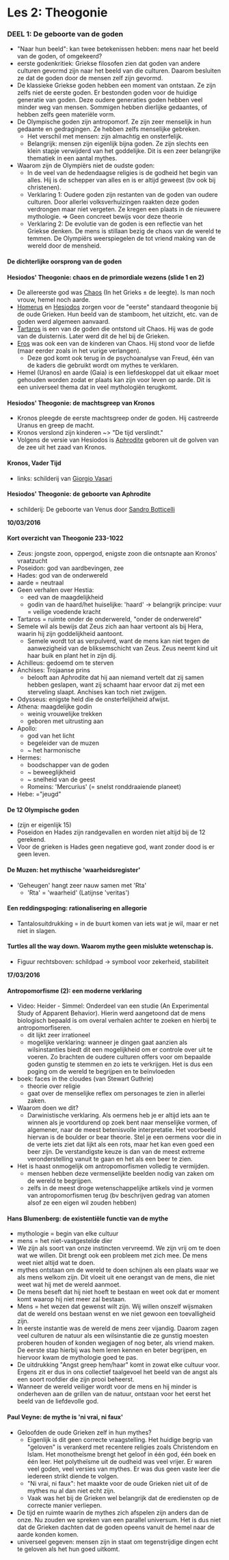 # Les 2: Theogonie

### DEEL 1: De geboorte van de goden

* "Naar hun beeld": kan twee betekenissen hebben: mens naar het beeld van de goden, of omgekeerd?
* eerste godenkritiek: Griekse filosofen zien dat goden van andere culturen gevormd zijn naar het beeld van die culturen. Daarom besluiten ze dat de goden door de mensen zelf zijn gevormd.
* De klassieke Griekse goden hebben een moment van ontstaan. Ze zijn zelfs niet de eerste goden. Er bestonden goden voor de huidige generatie van goden. Deze oudere generaties goden hebben veel minder weg van mensen. Sommigen hebben dierlijke gedaantes, of hebben zelfs geen materiële vorm.
* De Olympische goden zijn antropomorf. Ze zijn zeer menselijk in hun gedaante en gedragingen. Ze hebben zelfs menselijke gebreken.
	* Het verschil met mensen: zijn almachtig en onsterfelijk.
	* Belangrijk: mensen zijn eigenlijk bijna goden. Ze zijn slechts een klein stapje verwijderd van het goddelijke. Dit is een zeer belangrijke thematiek in een aantal mythes.
* Waarom zijn de Olympiërs niet de oudste goden:
	* In de veel van de hedendaagse religies is de godheid het begin van alles. Hij is de schepper van alles en is er altijd geweest (bv ook bij christenen).
	* Verklaring 1: Oudere goden zijn restanten van de goden van oudere culturen. Door allerlei volksverhuizingen raakten deze goden verdrongen maar niet vergeten. Ze kregen een plaats in de nieuwere mythologie. => Geen concreet bewijs voor deze theorie
	* Verklaring 2: De evolutie van de goden is een reflectie van het Griekse denken. De mens is stillaan bezig de chaos van de wereld te temmen. De Olympiërs weerspiegelen de tot vriend making van de wereld door de mensheid.

#### De dichterlijke oorsprong van de goden

#### Hesiodos' Theogonie: chaos en de primordiale wezens (slide 1 en 2)

* De allereerste god was [Chaos](https://nl.wikipedia.org/wiki/Chaos_(Griekse_mythologie)) (In het Grieks ± de leegte). Is man noch vrouw, hemel noch aarde.
* [Homerus](https://nl.wikipedia.org/wiki/Homerus) en [Hesiodos](https://nl.wikipedia.org/wiki/Hesiodos) zorgen voor de "eerste" standaard theogonie bij de oude Grieken. Hun beeld van de stamboom, het uitzicht, etc. van de goden werd algemeen aanvaard.
* [Tartaros](https://nl.wikipedia.org/wiki/Tartaros) is een van de goden die ontstond uit Chaos. Hij was de gode van de duisternis. Later werd dit de hel bij de Grieken.
* [Eros](https://nl.wikipedia.org/wiki/Eros_(god)) was ook een van de kinderen van Chaos. Hij stond voor de liefde (maar eerder zoals in het vurige verlangen).
	* Deze god komt ook terug in de psychoanalyse van Freud, één van de kaders die gebruikt wordt om mythes te verklaren.
* Hemel (Uranos) en aarde (Gaia) is een liefdeskoppel dat uit elkaar moet gehouden worden zodat er plaats kan zijn voor leven op aarde. Dit is een universeel thema dat in veel mythologiën terugkomt.

#### Hesiodos' Theogonie: de machtsgreep van Kronos

* Kronos pleegde de eerste machtsgreep onder de goden. Hij castreerde Uranus en greep de macht.
* Kronos verslond zijn kinderen ~> "De tijd verslindt."
* Volgens de versie van Hesiodos is [Aphrodite](https://nl.wikipedia.org/wiki/Aphrodite) geboren uit de golven van de zee uit het zaad van Kronos.

#### Kronos, Vader Tijd

* links: schilderij van [Giorgio Vasari](https://en.wikipedia.org/wiki/Giorgio_Vasari)

#### Hesiodos' Theogonie: de geboorte van Aphrodite

* schilderij: De geboorte van Venus door [Sandro Botticelli](https://en.wikipedia.org/wiki/Sandro_Botticelli)

**10/03/2016**

#### Kort overzicht van Theogonie 233-1022

* Zeus: jongste zoon, oppergod, enigste zoon die ontsnapte aan Kronos' vraatzucht
* Poseidon: god van aardbevingen, zee
* Hades: god van de onderwereld
* aarde = neutraal
* Geen verhalen over Hestia:
	* eed van de maagdelijkheid
	* godin van de haard/het huiselijke: 'haard' -> belangrijk principe: vuur = veilige voedende kracht
* Tartaros = ruimte onder de onderwereld, "onder de onderwereld"
* Semele wil als bewijs dat Zeus zich aan haar vertoont als bij Hera, waarin hij zijn goddelijkheid aantoont.
	* Semele wordt tot as verpulverd, want de mens kan niet tegen de aanwezigheid van de bliksemschicht van Zeus. Zeus neemt kind uit haar buik en plant het in zijn dij.
* Achilleus: gedoemd om te sterven
* Anchises: Trojaanse prins
	* belooft aan Aphrodite dat hij aan niemand vertelt dat zij samen hebben geslapen, want zij schaamt haar ervoor dat zij met een sterveling slaapt. Anchises kan toch niet zwijgen.
* Odysseus: enigste held die de onsterfelijkheid afwijst.
* Athena: maagdelijke godin
	* weinig vrouwelijke trekken
	* geboren met uitrusting aan
* Apollo:
	* god van het licht
	* begeleider van de muzen
	* ~ het harmonische
* Hermes:
	* boodschapper van de goden
	* ~ beweeglijkheid
	* ~ snelheid van de geest
	* Romeins: 'Mercurius' (= snelst ronddraaiende planeet)
* Hebe: ="jeugd"

#### De 12 Olympische goden

* (zijn er eigenlijk 15)
* Poseidon en Hades zijn randgevallen en worden niet altijd bij de 12 gerekend.
* Voor de grieken is Hades geen negatieve god, want zonder dood is er geen leven.

#### De Muzen: het mythische 'waarheidsregister'

* 'Geheugen' hangt zeer nauw samen met 'Rta'
	* 'Rta' = 'waarheid' (Latijnse 'veritas')

#### Een reddingspoging: rationalisering en allegorie

* Tantalosuitdrukking = in de buurt komen van iets wat je wil, maar er net niet in slagen.

#### Turtles all the way down. Waarom mythe geen mislukte wetenschap is.

* Figuur rechtsboven: schildpad -> symbool voor zekerheid, stabiliteit

**17/03/2016**

#### Antropomorfisme (2): een moderne verklaring

* Video: Heider - Simmel: Onderdeel van een studie (An Experimental Study of Apparent Behavior). Hierin werd aangetoond dat de mens biologisch bepaald is om overal verhalen achter te zoeken en hierbij te antropomorfiseren.
	* dit lijkt zeer irrationeel
	* mogelijke verklaring: wanneer je dingen gaat aanzien als wilsinstanties biedt dit een mogelijkheid om er controle over uit te voeren. Zo brachten de oudere culturen offers voor om bepaalde goden gunstig te stemmen en zo iets te verkrijgen. Het is dus een poging om de wereld te begrijpen en te beïnvloeden
* boek: faces in the cloudes (van Stewart Guthrie)
	* theorie over religie
	* gaat over de menselijke reflex om personages te zien in allerlei zaken.
* Waarom doen we dit?
	* Darwinistische verklaring. Als oermens heb je er altijd iets aan te winnen als je voortdurend op zoek bent naar menselijke vormen, of algemener, naar de meest betenisvolle interpretatie. Het voorbeeld hiervan is de boulder or bear theorie. Stel je een oermens voor die in de verte iets ziet dat lijkt als een rots, maar het kan even goed een beer zijn. De verstandigste keuze is dan van de meest extreme veronderstelling vanuit te gaan en het als een beer te zien.
* Het is haast onmogelijk om antropomorfismen volledig te vermijden.
	* mensen hebben deze vermenselijkte beelden nodig van zaken om de wereld te begrijpen.
	* zelfs in de meest droge wetenschappelijke artikels vind je vormen van antropomorfismen terug (bv beschrijven gedrag van atomen alsof ze een eigen wil zouden hebben)

#### Hans Blumenberg: de existentiële functie van de mythe

* mythologie = begin van elke cultuur
* mens = het niet-vastgestelde dier
* We zijn als soort van onze instincten vervreemd. We zijn vrij om te doen wat we willen. Dit brengt ook een probleem met zich mee. De mens weet niet altijd wat te doen.
* mythes ontstaan om de wereld te doen schijnen als een plaats waar we als mens welkom zijn. Dit vloeit uit ene oerangst van de mens, die niet weet wat hij met de wereld aanmoet.
* De mens beseft dat hij niet hoeft te bestaan en weet ook dat er moment komt waarop hij niet meer zal bestaan.
* Mens = het wezen dat gewenst wilt zijn. Wij willen onszelf wijsmaken dat de wereld ons bestaan wenst en we niet gewoon een toevalligheid zijn.
* In eerste instantie was de wereld de mens zeer vijandig. Daarom zagen veel culturen de natuur als een wilsinstantie die ze gunstig moesten proberen houden of konden wegjagen of nog beter, als vriend maken. De eerste stap hierbij was hem leren kennen en beter begrijpen, en hiervoor kwam de mythologie goed te pas.
* De uitdrukking "Angst greep hem/haar" komt in zowat elke cultuur voor. Ergens zit er dus in ons collectief taalgevoel het beeld van de angst als een soort roofdier die zijn prooi beheerst.
* Wanneer de wereld veiliger wordt voor de mens en hij minder is onderheven aan de grillen van de natuur, ontstaan voor het eerst het beeld van de liefdevolle god.

#### Paul Veyne: de mythe is 'ni vrai, ni faux'

* Geloofden de oude Grieken zelf in hun mythes?
	* Eigenlijk is dit geen correcte vraagstelling. Het huidige begrip van "geloven" is verankerd met recentere religies zoals Christendom en Islam. Het monotheïsme brengt het geloof in één god, één boek en één leer. Het polytheïsme uit de oudheid was veel vrijer. Er waren veel goden, veel versies van mythes. Er was dus geen vaste leer die iedereen strikt diende te volgen.
	* "Ni vrai, ni faux": het maakte voor de oude Grieken niet uit of de mythes nu al dan niet echt zijn.
	* Vaak was het bij de Grieken wel belangrijk dat de erediensten op de correcte manier verliepen.
* De tijd en ruimte waarin de mythes zich afspelen zijn anders dan de onze. Nu zouden we spreken van een parallel universum. Het is dus niet dat de Grieken dachten dat de goden opeens vanuit de hemel naar de aarde konden komen.
* universeel gegeven: mensen zijn in staat om tegenstrijdige dingen echt te geloven als het hun goed uitkomt.
